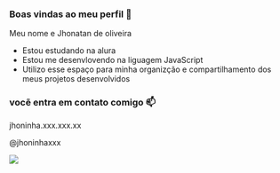 ### Boas vindas ao meu perfil 💙

Meu nome e Jhonatan de oliveira 

- Estou estudando na alura
- Estou me desenvlovendo na liguagem JavaScript
- Utilizo esse espaço para minha organizção e compartilhamento dos meus projetos desenvolvidos

### vocẽ entra em contato comigo 📫

jhoninha.xxx.xxx.xx

@jhoninhaxxx

![](https://media1.tenor.com/m/N9p6m411EBkAAAAd/lol-sus.gif)
